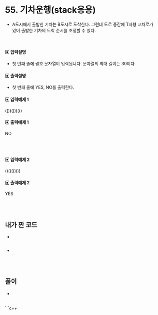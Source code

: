 # 55. 기차운행(stack응용)


* A도시에서 출발한 기차는 B도시로 도착한다. 그런데 도로 중간에 T자형 교차로가 있어 출발한 기차의 도착 순서를 조정할 수 있다.




<br/>



#### ▣ 입력설명

* 첫 번째 줄에 괄호 문자열이 입력됩니다. 문자열의 최대 길이는 30이다. 








#### ▣ 출력설명

* 첫 번째 줄에 YES, NO를 출력한다.








#### ▣ 입력예제 1
(()(()))(()






#### ▣ 출력예제 1
NO

<br/>
<br/>

#### ▣ 입력예제 2
()()(()())




#### ▣ 출력예제 2
YES


<br/>
<br/>


## 내가 짠 코드
* 
```c++


```
* 
<br><br> 

## 풀이
*  
<br/>
```c++


```
